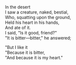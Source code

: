 In the desert<br/>
I saw a creature, naked, bestial,<br/>
Who, squatting upon the ground,<br/>
Held his heart in his hands,<br/>
And ate of it.<br/>
I said, "Is it good, friend?"<br/>
"It is bitter—bitter," he answered;<br/>

"But I like it<br/>
"Because it is bitter,<br/>
"And because it is my heart."<br/>
